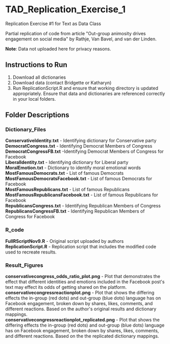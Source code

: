 # TAD_Replication_Exercise_1
Replication Exercise #1 for Text as Data Class

Partial replication of code from article "Out-group animosity drives engagement on social media" by Rathje, Van Bavel, and van der Linden.

**Note**: Data not uploaded here for privacy reasons.

## Instructions to Run

1. Download all dictionaries
2. Download data (contact Bridgette or Katharyn)
3. Run ReplicationScript.R and ensure that working directory is updated appropriately. Ensure that data and dictionaries are referenced correctly in your local folders.

## Folder Descriptions

### Dictionary_Files
**ConservativeIdentity.txt** - Identifying dictionary for Conservative party <br/>
**DemocratCongress.txt** - Identifying Democrat Members of Congress<br/>
**DemocratCongressFB.txt** -Identifying Democrat Members of Congress for Facebook<br/>
**LiberalIdentity.txt** - Identifying dictionary for Liberal party <br/>
**MoralEmotion.txt** - Dictionary to identify moral emotional words<br/>
**MostFamousDemocrats.txt** - List of famous Democrats<br/>
**MostFamousDemocratsFacebook.txt** - List of famous Democrats for Facebook<br/>
**MostFamousRepublicans.txt** - List of famous Republicans<br/>
**MostFamousRepublicansFacebook.txt** - List of famous Republicans for Facebook<br/>
**RepublicansCongress.txt** - Identifying Republican Members of Congress<br/>
**RepublicansCongressFB.txt** - Identifying Republican Members of Congress for Facebook<br/>

### R_code
**FullRScriptNov9.R** - Original script uploaded by authors<br/>
**ReplicationScript.R** - Replication script that includes the modified code used to recreate results. <br/>

### Result_Figures
**conservativecongress_odds_ratio_plot.png** - Plot that demonstrates the effect that different identities and emotions included in the Facebook post's text may effect its odds of getting shared on the platform. <br/>
**conservativecongressreactionplot.png** - Plot that shows the differing effects the in-group (red dots) and out-group (blue dots) language has on Facebook engagement, broken down by shares, likes, comments, and different reactions. Based on the author's original results and dictionary mappings. <br/>
**conservativecongressreactionplot_replicated.png** - Plot that shows the differing effects the in-group (red dots) and out-group (blue dots) language has on Facebook engagement, broken down by shares, likes, comments, and different reactions. Based on the the replicated dictionary mappings. <br/>

